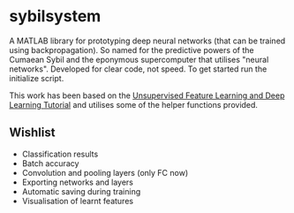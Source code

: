 sybilsystem
===========

A MATLAB library for prototyping deep neural networks (that can be trained using backpropagation).
So named for the predictive powers of the Cumaean Sybil and the eponymous supercomputer that utilises "neural networks".
Developed for clear code, not speed.
To get started run the initialize script.

This work has been based on the [Unsupervised Feature Learning and Deep Learning Tutorial](http://ufldl.stanford.edu/wiki/index.php/UFLDL_Tutorial) and utilises some of the helper functions provided.

Wishlist
--------

- Classification results
- Batch accuracy
- Convolution and pooling layers (only FC now)
- Exporting networks and layers
- Automatic saving during training
- Visualisation of learnt features
